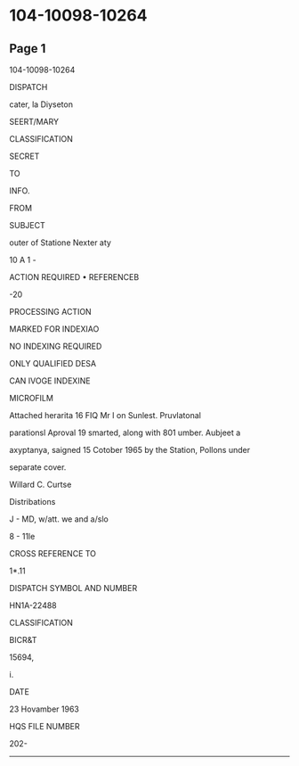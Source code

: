 # 104-10098-10264

## Page 1

104-10098-10264

DISPATCH

cater, la Diyseton

SEERT/MARY

CLASSIFICATION

SECRET

TO

INFO.

FROM

SUBJECT

outer of Statione Nexter aty

10 A 1 -

ACTION REQUIRED • REFERENCEB

-20

PROCESSING ACTION

MARKED FOR INDEXIAO

NO INDEXING REQUIRED

ONLY QUALIFIED DESA

CAN IVOGE INDEXINE

MICROFILM

Attached herarita 16 FIQ Mr I on Sunlest. Pruvlatonal

parationsl Aproval 19 smarted, along with 801 umber. Aubjeet a

axyptanya, saigned 15 Cotober 1965 by the Station, Pollons under

separate cover.

Willard C. Curtse

Distribations

J - MD, w/att. we and a/slo

8 - 11le

CROSS REFERENCE TO

1*.11

DISPATCH SYMBOL AND NUMBER

HN1A-22488

CLASSIFICATION

BICR&T

15694,

i.

DATE

23 Hovamber 1963

HQS FILE NUMBER

202-

---


